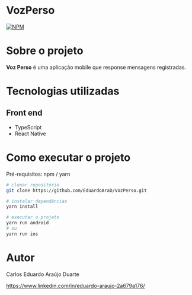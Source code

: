 # VozPerso
[![NPM](https://img.shields.io/npm/l/react)](https://github.com/EduardoAraD/VozPerso/blob/main/LICENSE)

# Sobre o projeto

**Voz Perso** é uma aplicação mobile que response mensagens registradas.

# Tecnologias utilizadas
## Front end
- TypeScript
- React Native

# Como executar o projeto
Pré-requisitos: npm / yarn

```bash
# clonar repositório
git clone https://github.com/EduardoAraD/VozPerso.git

# instalar dependências
yarn install

# executar o projeto
yarn run android
# ou 
yarn run ios
```

# Autor

Carlos Eduardo Araújo Duarte

https://www.linkedin.com/in/eduardo-araujo-2a679a176/

